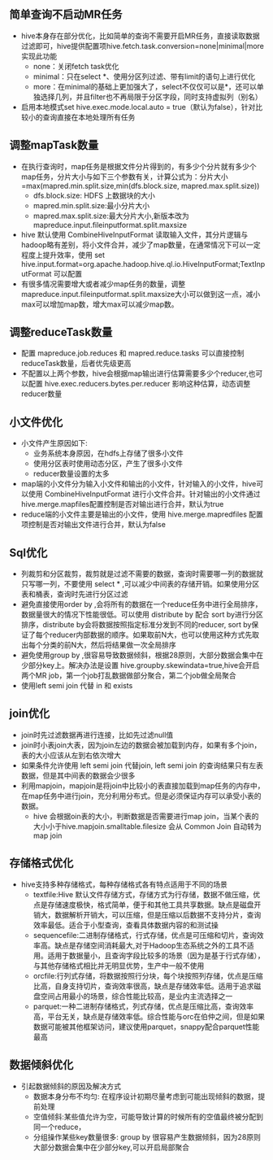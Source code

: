 ## 简单查询不启动MR任务
+ hive本身存在部分优化，比如简单的查询不需要开启MR任务，直接读取数据过滤即可，hive提供配置项hive.fetch.task.conversion=none|minimal|more实现此功能
    - none：关闭fetch task优化
    - minimal：只在select *、使用分区列过滤、带有limit的语句上进行优化
    - more：在minimal的基础上更加强大了，select不仅仅可以是*，还可以单独选择几列，并且filter也不再局限于分区字段，同时支持虚拟列（别名）
+ 启用本地模式set hive.exec.mode.local.auto = true（默认为false），针对比较小的查询直接在本地处理所有任务

## 调整mapTask数量
+ 在执行查询时，map任务是根据文件分片得到的，有多少个分片就有多少个map任务，分片大小与如下三个参数有关，计算公式为：分片大小=max(mapred.min.split.size,min(dfs.block.size, mapred.max.split.size))
    - dfs.block.size: HDFS 上数据块的大小
    - mapred.min.split.size:最小分片大小
    - mapred.max.split.size:最大分片大小,新版本改为mapreduce.input.fileinputformat.split.maxsize
+ hive 默认使用 CombineHiveInputFormat 读取输入文件，其分片逻辑与hadoop略有差别，将小文件合并，减少了map数量，在通常情况下可以一定程度上提升效率，使用 set hive.input.format=org.apache.hadoop.hive.ql.io.HiveInputFormat;TextInputFormat 可以配置
+ 有很多情况需要增大或者减少map任务的数量，调整 mapreduce.input.fileinputformat.split.maxsize大小可以做到这一点，减小max可以增加map数，增大max可以减少map数。

## 调整reduceTask数量
+ 配置 mapreduce.job.reduces 和 mapred.reduce.tasks 可以直接控制reduceTask数量，后者优先级更高
+ 不配置以上两个参数，hive会根据map输出进行估算需要多少个reducer,也可以配置 hive.exec.reducers.bytes.per.reducer 影响这种估算，动态调整reducer数量

## 小文件优化
+ 小文件产生原因如下:
    - 业务系统本身原因，在hdfs上存储了很多小文件
    - 使用分区表时使用动态分区，产生了很多小文件
    - reducer数量设置的太多
+ map端的小文件分为输入小文件和输出的小文件，针对输入的小文件，hive可以使用 CombineHiveInputFormat 进行小文件合并。针对输出的小文件通过hive.merge.mapfiles配置控制是否对输出进行合并，默认为true
+ reduce端的小文件主要是输出的小文件，使用 hive.merge.mapredfiles 配置项控制是否对输出文件进行合并，默认为false

## Sql优化
+ 列裁剪和分区裁剪，裁剪就是过滤不需要的数据，查询时需要哪一列的数据就只写哪一列，不要使用 select * ,可以减少中间表的存储开销。如果使用分区表和桶表，查询时先进行分区过滤
+ 避免直接使用order by ,会将所有的数据在一个reduce任务中进行全局排序，数据量很大的情况下性能很低。可以使用 distribute by 配合 sort by进行分区排序，distribute by会将数据按照指定标准分发到不同的reducer, sort by保证了每个reducer内部数据的顺序。如果取前N大，也可以使用这种方式先取出每个分类的前N大，然后将结果做一次全局排序
+ 避免使用group by ,很容易导致数据倾斜，根据28原则，大部分数据会集中在少部分key上。解决办法是设置 hive.groupby.skewindata=true,hive会开启两个MR job，第一个job打乱数据做部分聚合，第二个job做全局聚合
+ 使用left semi join 代替 in 和 exists 

## join优化
+ join时先过滤数据再进行连接，比如先过滤null值
+ join时小表join大表，因为join左边的数据会被加载到内存，如果有多个join，表的大小应该从左到右依次增大
+ 如果条件允许使用 left semi join 代替join,  left semi join  的查询结果只有左表数据，但是其中间表的数据会少很多
+ 利用mapjoin，mapjoin是将join中比较小的表直接加载到map任务的内存中，在map任务中进行join，充分利用分布式。但是必须保证内存可以承受小表的数据。
    - hive 会根据oin表的大小，判断数据是否需要进行map join，当某个表的大小小于hive.mapjoin.smalltable.filesize 会从 Common Join 自动转为 map join
  
## 存储格式优化
+ hive支持多种存储格式，每种存储格式各有特点适用于不同的场景
    - textfile:Hive 默认文件存储方式，存储方式为行存储，数据不做压缩，优点是存储速度极快，格式简单，便于和其他工具共享数据。缺点是磁盘开销大，数据解析开销大，可以压缩，但是压缩以后数据不支持分片，查询效率最低。适合于小型查询，查看具体数据内容的和测试操
    - sequencefile:二进制存储格式，行式存储，优点是可压缩和切片，查询效率高。缺点是存储空间消耗最大,对于Hadoop生态系统之外的工具不适用。适用于数据量小，且查询字段比较多的场景（因为是基于行式存储），与其他存储格式相比并无明显优势，生产中一般不使用
    - orcfile:行列式存储，将数据按照行分块，每个块按照列存储，优点是压缩比高，自身支持切片，查询效率很高，缺点是存储效率低。适用于追求磁盘空间占用最小的场景，综合性能比较高，是业内主流选择之一
    - parquet:一种二进制存储格式，列式存储，优点是压缩比高，查询效率高，平台无关，缺点是存储效率低。综合性能与orc在伯仲之间，但是如果数据可能被其他框架访问，建议使用parquet，snappy配合parquet性能最高

## 数据倾斜优化
+ 引起数据倾斜的原因及解决方式
    - 数据本身分布不均匀: 在程序设计初期尽量考虑到可能出现倾斜的数据，提前处理
    - 空值倾斜:某些值允许为空，可能导致计算的时候所有的空值最终被分配到同一个reduce，
    - 分组操作某些key数量很多: group by 很容易产生数据倾斜，因为28原则大部分数据会集中在少部分key,可以开启局部聚合